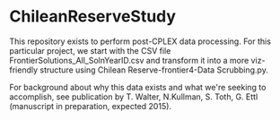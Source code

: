 # ChileanReserveStudy

This repository exists to perform post-CPLEX data processing. For this particular project, we start with the CSV file FrontierSolutions_All_SolnYearID.csv and transform it into a more viz-friendly structure using Chilean Reserve-frontier4-Data Scrubbing.py.

For background about why this data exists and what we're seeking to accomplish, see publication by T. Walter, N.Kullman, S. Toth, G. Ettl (manuscript in preparation, expected 2015).
